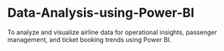 # Data-Analysis-using-Power-BI
To analyze and visualize airline data for operational insights, passenger management, and ticket booking trends using Power BI.
